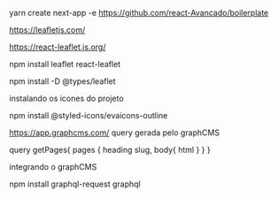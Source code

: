 
yarn create next-app -e https://github.com/react-Avancado/boilerplate



https://leafletjs.com/

https://react-leaflet.js.org/

<link rel="stylesheet" href="https://unpkg.com/leaflet@1.7.1/dist/leaflet.css" integrity="sha512-xodZBNTC5n17Xt2atTPuE1HxjVMSvLVW9ocqUKLsCC5CXdbqCmblAshOMAS6/keqq/sMZMZ19scR4PsZChSR7A==" crossorigin="" />

npm install leaflet react-leaflet

npm install -D @types/leaflet


instalando os icones do projeto

npm install @styled-icons/evaicons-outline


https://app.graphcms.com/
query gerada pelo graphCMS


query getPages{
  pages {
    heading
    slug,
    body{
      html
    }
  }
}


integrando o graphCMS

npm install graphql-request graphql

